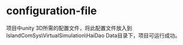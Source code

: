 # configuration-file
项目中unity 3D所需的配置文件，将此配置文件放入到lslandComSys\VirtualSimulation\HaiDao Data目录下，项目可运行成功。
